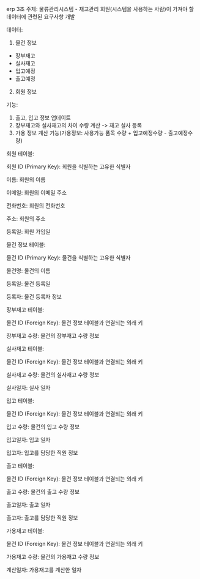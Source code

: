 erp 3조
주제: 물류관리시스템 - 재고관리
회원(시스템을 사용하는 사람)이 가져야 할 데이터에 관련된 요구사항 개발


데이터:    
1) 물건 정보    
- 장부재고
- 실사재고
- 입고예정
- 출고예정

2) 회원 정보



기능:  
1) 출고, 입고 정보 업데이트
2) 장부재고와 실사재고의 차이 수량 계산 -> 재고 실사 등록
3) 가용 정보 계산 기능(가용정보: 사용가능 품목 수량 + 입고예정수량 - 출고예정수량)





회원 테이블:

회원 ID (Primary Key): 회원을 식별하는 고유한 식별자

이름: 회원의 이름

이메일: 회원의 이메일 주소

전화번호: 회원의 전화번호

주소: 회원의 주소

등록일: 회원 가입일




물건 정보 테이블:

물건 ID (Primary Key): 물건을 식별하는 고유한 식별자

물건명: 물건의 이름

등록일: 물건 등록일

등록자: 물건 등록자 정보




장부재고 테이블:


물건 ID (Foreign Key): 물건 정보 테이블과 연결되는 외래 키

장부재고 수량: 물건의 장부재고 수량 정보



실사재고 테이블:

물건 ID (Foreign Key): 물건 정보 테이블과 연결되는 외래 키

실사재고 수량: 물건의 실사재고 수량 정보

실사일자: 실사 일자



입고 테이블:

물건 ID (Foreign Key): 물건 정보 테이블과 연결되는 외래 키

입고 수량: 물건의 입고 수량 정보

입고일자: 입고 일자

입고자: 입고를 담당한 직원 정보




출고 테이블:

물건 ID (Foreign Key): 물건 정보 테이블과 연결되는 외래 키

출고 수량: 물건의 출고 수량 정보

출고일자: 출고 일자

출고자: 출고를 담당한 직원 정보



가용재고 테이블:

물건 ID (Foreign Key): 물건 정보 테이블과 연결되는 외래 키

가용재고 수량: 물건의 가용재고 수량 정보

계산일자: 가용재고를 계산한 일자
